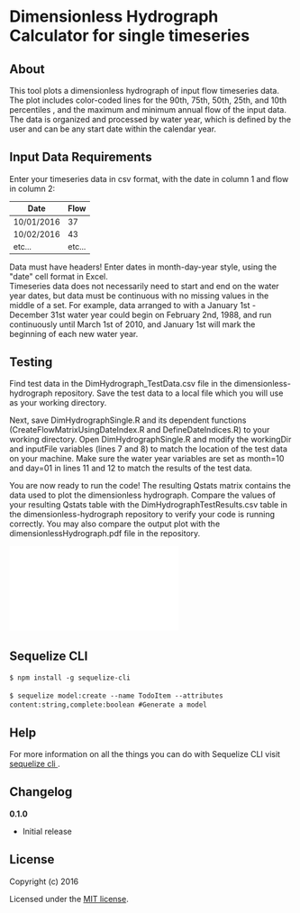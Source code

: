 # Dimensionless Hydrograph Calculator for single timeseries

>

## About

This tool plots a dimensionless hydrograph of input flow timeseries data. The plot includes color-coded lines for the 90th, 75th, 50th, 25th, and 10th percentiles , and the maximum and minimum annual flow of the input data. The data is organized and processed by water year, which is defined by the user and can be any start date within the calendar year. 

## Input Data Requirements
Enter your timeseries data in csv format, with the date in column 1 and flow in column 2:

| Date | Flow | 
|----------|------------|
| 10/01/2016 | 37 | 
| 10/02/2016 | 43 | 
| etc... | etc... | 

Data must have headers! Enter dates in month-day-year style, using the "date" cell format in Excel.     
Timeseries data does not necessarily need to start and end on the water year dates, but data must be continuous with no missing values in the middle of a set. For example, data arranged to with a January 1st - December 31st water year could begin on February 2nd, 1988, and run continuously until March 1st of 2010, and January 1st will mark the beginning of each new water year.

## Testing

Find test data in the DimHydrograph_TestData.csv file in the dimensionless-hydrograph repository. Save the test data to a local file which you will use as your working directory.  

Next, save DimHydrographSingle.R and its dependent functions (CreateFlowMatrixUsingDateIndex.R and DefineDateIndices.R) to your working directory. Open DimHydrographSingle.R and modify the workingDir and inputFile variables (lines 7 and 8) to match the location of the test data on your machine. Make sure the water year variables are set as month=10 and day=01 in lines 11 and 12 to match the results of the test data. 

You are now ready to run the code! The resulting Qstats matrix contains the data used to plot the dimensionless hydrograph. Compare the values of your resulting Qstats table with the DimHydrographTestResults.csv table in the dimensionless-hydrograph repository to verify your code is running correctly. You may also compare the output plot with the dimensionlessHydrograph.pdf file in the repository.  

![Preview the output test plot here.](dimensionlessHydrograph.pdf)

## Sequelize CLI

```
$ npm install -g sequelize-cli

$ sequelize model:create --name TodoItem --attributes content:string,complete:boolean #Generate a model
```

## Help

For more information on all the things you can do with Sequelize CLI visit [sequelize cli ](https://github.com/sequelize/cli).

## Changelog

__0.1.0__

- Initial release

## License

Copyright (c) 2016

Licensed under the [MIT license](LICENSE).
